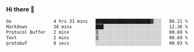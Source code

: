 ### Hi there 👋

<!--
**yeya24/yeya24** is a ✨ _special_ ✨ repository because its `README.md` (this file) appears on your GitHub profile.

Here are some ideas to get you started:

- 🔭 I’m currently working on ...
- 🌱 I’m currently learning ...
- 👯 I’m looking to collaborate on ...
- 🤔 I’m looking for help with ...
- 💬 Ask me about ...
- 📫 How to reach me: ...
- 😄 Pronouns: ...
- ⚡ Fun fact: ...
-->

<!--START_SECTION:waka-->

```txt
Go                4 hrs 31 mins   █████████████████████▓░░░   86.21 %
Markdown          38 mins         ███░░░░░░░░░░░░░░░░░░░░░░   12.36 %
Protocol Buffer   2 mins          ▒░░░░░░░░░░░░░░░░░░░░░░░░   00.69 %
Text              2 mins          ▒░░░░░░░░░░░░░░░░░░░░░░░░   00.69 %
protobuf          0 secs          ░░░░░░░░░░░░░░░░░░░░░░░░░   00.03 %
```

<!--END_SECTION:waka-->
